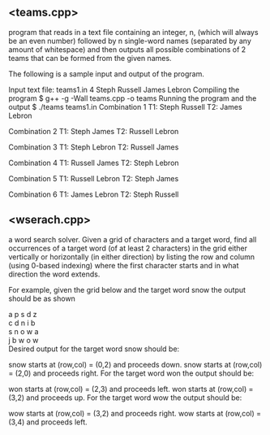 <teams.cpp>
---------------------------------------------------------------------------
program that reads in a text file containing an integer, n, (which will always be an even number) followed by n single-word names (separated by any amount of whitespace) and then outputs all possible combinations of 2 teams that can be formed from the given names.

The following is a sample input and output of the program.

Input text file: teams1.in
4
Steph Russell  James
Lebron
Compiling the program
$ g++ -g -Wall teams.cpp -o teams
Running the program and the output
$ ./teams teams1.in
Combination 1
T1: Steph Russell
T2: James Lebron

Combination 2
T1: Steph James
T2: Russell Lebron

Combination 3
T1: Steph Lebron
T2: Russell James

Combination 4
T1: Russell James
T2: Steph Lebron

Combination 5
T1: Russell Lebron
T2: Steph James

Combination 6
T1: James Lebron
T2: Steph Russell

<wserach.cpp>
-------------------------------------------------------------------------------
a word search solver. Given a grid of characters and a target word, find all occurrences of a target word (of at least 2 characters) in the grid either vertically or horizontally (in either direction) by listing the row and column (using 0-based indexing) where the first character starts and in what direction the word extends.

For example, given the grid below and the target word snow the output should be as shown

a p s d z\
c d n i b\
s n o w a\
j b w o w\
Desired output for the target word snow should be:

snow starts at (row,col) = (0,2) and proceeds down.
snow starts at (row,col) = (2,0) and proceeds right.
For the target word won the output should be:

won starts at (row,col) = (2,3) and proceeds left.
won starts at (row,col) = (3,2) and proceeds up.
For the target word wow the output should be:

wow starts at (row,col) = (3,2) and proceeds right.
wow starts at (row,col) = (3,4) and proceeds left.

